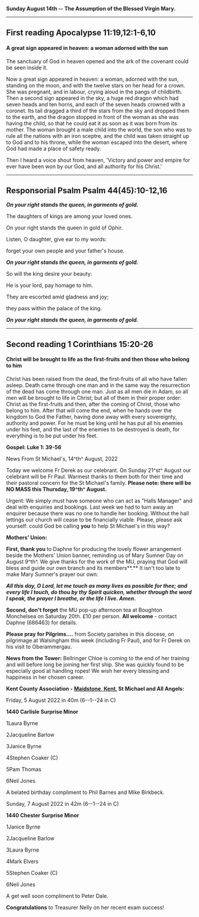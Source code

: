 **Sunday August 14th -- The Assumption of the Blessed Virgin Mary.**

  ----------------------------
  First reading
  Apocalypse 11:19,12:1-6,10
  ----------------------------

#### A great sign appeared in heaven: a woman adorned with the sun

The sanctuary of God in heaven opened and the ark of the covenant could
be seen inside it. 

Now a great sign appeared in heaven: a woman, adorned with the sun,
standing on the moon, and with the twelve stars on her head for a crown.
She was pregnant, and in labour, crying aloud in the pangs of
childbirth. Then a second sign appeared in the sky, a huge red dragon
which had seven heads and ten horns, and each of the seven heads crowned
with a coronet. Its tail dragged a third of the stars from the sky and
dropped them to the earth, and the dragon stopped in front of the woman
as she was having the child, so that he could eat it as soon as it was
born from its mother. The woman brought a male child into the world, the
son who was to rule all the nations with an iron sceptre, and the child
was taken straight up to God and to his throne, while the woman escaped
into the desert, where God had made a place of safety ready.

Then I heard a voice shout from heaven, 'Victory and power and empire
for ever have been won by our God, and all authority for his Christ.'

  -----------------------
  Responsorial Psalm
  Psalm 44(45):10-12,16
  -----------------------

***On your right stands the queen, in garments of gold.***

The daughters of kings are among your loved ones.

On your right stands the queen in gold of Ophir.

Listen, O daughter, give ear to my words:

forget your own people and your father's house.

***On your right stands the queen, in garments of gold.***

So will the king desire your beauty:

He is your lord, pay homage to him.

They are escorted amid gladness and joy;

they pass within the palace of the king.

***On your right stands the queen, in garments of gold.***

  ------------------------
  Second reading
  1 Corinthians 15:20-26
  ------------------------

#### Christ will be brought to life as the first-fruits and then those who belong to him

Christ has been raised from the dead, the first-fruits of all who have
fallen asleep. Death came through one man and in the same way the
resurrection of the dead has come through one man. Just as all men die
in Adam, so all men will be brought to life in Christ; but all of them
in their proper order: Christ as the first-fruits and then, after the
coming of Christ, those who belong to him. After that will come the end,
when he hands over the kingdom to God the Father, having done away with
every sovereignty, authority and power. For he must be king until he has
put all his enemies under his feet, and the last of the enemies to be
destroyed is death, for everything is to be put under his feet.

**Gospel: Luke 1: 39-56**

News From St Michael\'s, 14^th^ August, 2022

Today we welcome Fr Derek as our celebrant. On Sunday 21^st^ August our
celebrant will be Fr Paul. Warmest thanks to them both for their time
and their pastoral concern for the St Michael\'s family. **Please note:
there will be NO MASS this Thursday, 19^th^ August.**

Urgent: We simply must have someone who can act as "Halls Manager" and
deal with enquiries and bookings. Last week we had to turn away an
enquirer because there was no one to handle her booking. Without the
hall lettings our church will cease to be financially viable. Please,
please ask yourself: could God be calling **you** to help St Michael\'s
in this way?

**Mothers\' Union:**

**First, thank you** to Daphne for producing the lovely flower
arrangement beside the Mothers\' Union banner, reminding us of Mary
Sumner Day on August 9^th^. We give thanks for the work of the MU,
praying that God will bless and guide our own branch and its
members**.** It isn\'t too late to make Mary Sumner\'s prayer our own:

***All this day, O Lord, let me touch as many lives as possible for
thee; and every life I touch, do thou by thy Spirit quicken, whether
through the word I speak, the prayer I breathe, or the life I live.
Amen*.**

**Second, don\'t forget** the MU pop-up afternoon tea at Boughton
Monchelsea on Saturday 20th. £10 per person. **All welcome** - contact
Daphne (686463) for details.

**Please pray** **for Pilgrims....** from Society parishes in this
diocese, on pilgrimage at Walsingham this week (including Fr Paul), and
for Fr Derek on his visit to Oberammergau.

**News from the Tower:** Bellringer Chloe is coming to the end of her
training and will before long be joining her first ship. She was quickly
found to be especially good at handling ropes! We wish her every
blessing and happiness in her chosen career.

**Kent County Association -** [**Maidstone**,
**Kent**](https://dove.cccbr.org.uk/detail.php?tower=12644#_blank)**, St
Michael and All Angels:**

Friday, 5 August 2022 in 40m (6--1--24 in C)

**1440 Carlisle Surprise Minor**

1Laura Byrne

2Jacqueline Barlow

3Janice Byrne

4Stephen Coaker (C)

5Pam Thomas

6Neil Jones

A belated birthday compliment to Phil Barnes and Mike Birkbeck.

Sunday, 7 August 2022 in 42m (6--1--24 in C)

**1440 Chester Surprise Minor**

1Janice Byrne

2Jacqueline Barlow

3Laura Byrne

4Mark Elvers

5Stephen Coaker (C)

6Neil Jones

A get well soon compliment to Peter Dale.

**Congratulations** to Treasurer Nelly on her recent exam success!
